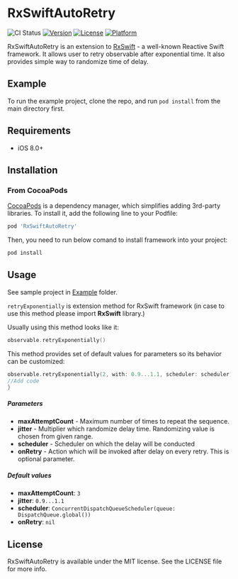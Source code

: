 # RxSwiftAutoRetry

![CI Status](https://app.bitrise.io/app/ed98584975d8f98a/status.svg?token=a_tPFWvR2HKJmI3Gv-Ew0Q)
[![Version](https://img.shields.io/cocoapods/v/RxSwiftAutoRetry.svg?style=flat)](https://cocoapods.org/pods/RxSwiftAutoRetry)
[![License](https://img.shields.io/cocoapods/l/RxSwiftAutoRetry.svg?style=flat)](https://cocoapods.org/pods/RxSwiftAutoRetry)
[![Platform](https://img.shields.io/cocoapods/p/RxSwiftAutoRetry.svg?style=flat)](https://cocoapods.org/pods/RxSwiftAutoRetry)

RxSwiftAutoRetry is an extension to [RxSwift](https://github.com/ReactiveX/RxSwift) - a well-known Reactive Swift framework.
It allows user to retry observable after exponential time. It also provides simple way to randomize time of delay.

## Example

To run the example project, clone the repo, and run `pod install` from the main directory first.

## Requirements
* iOS 8.0+
## Installation
### From CocoaPods
[CocoaPods](https://cocoapods.org)  is a dependency manager, which simplifies adding 3rd-party libraries. To install it, add the following line to your Podfile:

```ruby
pod 'RxSwiftAutoRetry'
```
Then, you need to run below comand to install framework into your project:
```ruby
pod install
```
## Usage
See sample project in [Example](ExampleApp/) folder.

`retryExponentially` is extension method for RxSwift framework (in case to use this method please import **RxSwift** library.)

Usually using this method looks like it:
```Swift
observable.retryExponentially()
```
This method provides set of default values for parameters so its behavior can be customized:
```Swift
observable.retryExponentially(2, with: 0.9...1.1, scheduler: scheduler) { error in
//Add code
}
```

##### Parameters
* **maxAttemptCount** - Maximum number of times to repeat the sequence.
* **jitter** - Multiplier which randomize delay time. Randomizing value is chosen from given range.
* **scheduler** - Scheduler on which the delay will be conducted
* **onRetry** - Action which will be invoked after delay on every retry. This is optional parameter.

##### Default values
* **maxAttemptCount**:  `3`
* **jitter**: `0.9...1.1`
* **scheduler**: `ConcurrentDispatchQueueScheduler(queue: DispatchQueue.global())`
* **onRetry**: `nil`
## License

RxSwiftAutoRetry is available under the MIT license. See the LICENSE file for more info.
